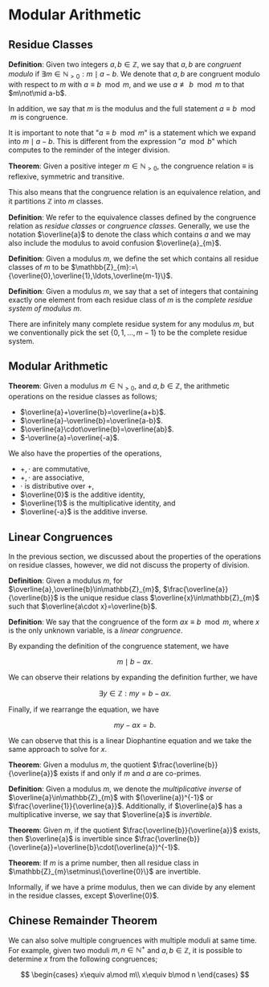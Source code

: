 # Modular Arithmetic

## Residue Classes

**Definition**: Given two integers $a,b\in\mathbb{Z}$, we say that $a,b$ are *congruent modulo* if $\exists m\in\mathbb{N}_{\gt0}:m\mid a-b$. We denote that $a,b$ are congruent modulo with respect to $m$ with $a\equiv b\mod m$, and we use $a\not\equiv b\mod m$ to that $m\not\mid a-b$.

In addition, we say that $m$ is the modulus and the full statement $a\equiv b\mod m$ is congruence. 

It is important to note that "$a\equiv b\mod m$" is a statement which we expand into $m\mid a-b$. This is different from the expression "$a\mod b$" which computes to the reminder of the integer division.

**Theorem**: Given a positive integer $m\in\mathbb{N}_{\gt0}$, the congruence relation $\equiv$ is reflexive, symmetric and transitive.

This also means that the congruence relation is an equivalence relation, and it partitions $\mathbb{Z}$ into $m$ classes.

**Definition**: We refer to the equivalence classes defined by the congruence relation as *residue classes* or *congruence classes*. Generally, we use the notation $\overline{a}$ to denote the class which contains $a$ and we may also include the modulus to avoid confusion $\overline{a}_{m}$.

**Definition**: Given a modulus $m$, we define the set which contains all residue classes of $m$ to be $\mathbb{Z}_{m}:=\{\overline{0},\overline{1},\ldots,\overline{m-1}\}$.

**Definition**: Given a modulus $m$, we say that a set of integers that containing exactly one element from each residue class of $m$ is the *complete residue system of modulus $m$*.

There are infinitely many complete residue system for any modulus $m$, but we conventionally pick the set $\{0,1,\ldots,m-1\}$ to be the complete residue system.

## Modular Arithmetic

**Theorem**: Given a modulus $m\in\mathbb{N}_{\gt0}$, and $a,b\in\mathbb{Z}$, the arithmetic operations on the residue classes as follows;

- $\overline{a}+\overline{b}=\overline{a+b}$.
- $\overline{a}-\overline{b}=\overline{a-b}$.
- $\overline{a}\cdot\overline{b}=\overline{ab}$.
- $-\overline{a}=\overline{-a}$.

We also have the properties of the operations,
- $+,\cdot$ are commutative,
- $+,\cdot$ are associative,
- $\cdot$ is distributive over $+$,
- $\overline{0}$ is the additive identity,
- $\overline{1}$ is the multiplicative identity, and
- $\overline{-a}$ is the additive inverse.

## Linear Congruences

In the previous section, we discussed about the properties of the operations on residue classes, however, we did not discuss the property of division.

**Definition**: Given a modulus $m$, for $\overline{a},\overline{b}\in\mathbb{Z}_{m}$, $\frac{\overline{a}}{\overline{b}}$ is the unique residue class $\overline{x}\in\mathbb{Z}_{m}$ such that $\overline{a\cdot x}=\overline{b}$.

**Definition**: We say that the congruence of the form $ax\equiv b\mod m$, where $x$ is the only unknown variable, is a *linear congruence*.

By expanding the definition of the congruence statement, we have 

$$m\mid b-ax.$$


We can observe their relations by expanding the definition further, we have

$$\exists y\in\mathbb{Z}:my = b-ax.$$ 


Finally, if we rearrange the equation, we have 

$$my-ax=b.$$

We can observe that this is a linear Diophantine equation and we take the same approach to solve for $x$.

**Theorem**: Given a modulus $m$, the quotient $\frac{\overline{b}}{\overline{a}}$ exists if and only if $m$ and $a$ are co-primes.

**Definition**: Given a modulus $m$, we denote the *multiplicative inverse* of $\overline{a}\in\mathbb{Z}_{m}$ with $(\overline{a})^{-1}$ or $\frac{\overline{1}}{\overline{a}}$. Additionally, if $\overline{a}$ has a multiplicative inverse, we say that $\overline{a}$ is *invertible*.

**Theorem**: Given $m$, if the quotient $\frac{\overline{b}}{\overline{a}}$ exists, then $\overline{a}$ is invertible since $\frac{\overline{b}}{\overline{a}}=\overline{b}\cdot(\overline{a})^{-1}$.

**Theorem**: If $m$ is a prime number, then all residue class in $\mathbb{Z}_{m}\setminus\{\overline{0}\}$ are invertible.

Informally, if we have a prime modulus, then we can divide by any element in the residue classes, except $\overline{0}$.

## Chinese Remainder Theorem

We can also solve multiple congruences with multiple moduli at same time. For example, given two moduli $m,n\in\mathbb{N}^{+}$ and $a,b\in\mathbb{Z}$, it is possible to determine $x$ from the following congruences;

$$
\begin{cases}
x\equiv a\mod m\\
x\equiv b\mod n
\end{cases}
$$
